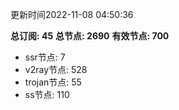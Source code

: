 更新时间2022-11-08 04:50:36

**总订阅: 45**
**总节点: 2690**
**有效节点: 700**
- ssr节点: 7
- v2ray节点: 528
- trojan节点: 55
- ss节点: 110
